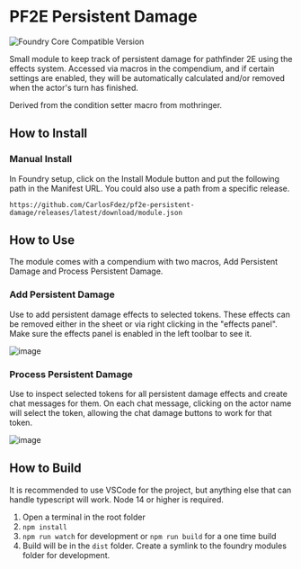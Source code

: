 # PF2E Persistent Damage
![Foundry Core Compatible Version](https://img.shields.io/badge/dynamic/json.svg?url=https%3A%2F%2Fraw.githubusercontent.com%2FCarlosFdez%2Fpf2e-persistent-damage%2Fmaster%2Fsrc%2Fmodule.json&label=Foundry%20Version&query=$.compatibleCoreVersion&colorB=orange)

Small module to keep track of persistent damage for pathfinder 2E using the effects system. Accessed via macros in the compendium, and if certain settings are enabled, they will be automatically calculated and/or removed when the actor's turn has finished.

Derived from the condition setter macro from mothringer.

## How to Install

### Manual Install
In Foundry setup, click on the Install Module button and put the following path in the Manifest URL. You could also use a path from a specific release.

`https://github.com/CarlosFdez/pf2e-persistent-damage/releases/latest/download/module.json`

## How to Use
The module comes with a compendium with two macros, Add Persistent Damage and Process Persistent Damage.

### Add Persistent Damage
Use to add persistent damage effects to selected tokens. These effects can be removed either in the sheet or via right clicking in the "effects panel". Make sure the effects panel is enabled in the left toolbar to see it.

![image](https://user-images.githubusercontent.com/1286721/111531022-62c71800-873a-11eb-8a15-06d017b8d4a6.png)

### Process Persistent Damage
Use to inspect selected tokens for all persistent damage effects and create chat messages for them. On each chat message, clicking on the actor name will select the token, allowing the chat damage buttons to work for that token.

![image](https://user-images.githubusercontent.com/1286721/111531253-a4f05980-873a-11eb-83b6-51a8939003f6.png)

## How to Build
It is recommended to use VSCode for the project, but anything else that can handle typescript will work. Node 14 or higher is required.

1) Open a terminal in the root folder
2) `npm install`
3) `npm run watch` for development or `npm run build` for a one time build
4) Build will be in the `dist` folder. Create a symlink to the foundry modules folder for development.
